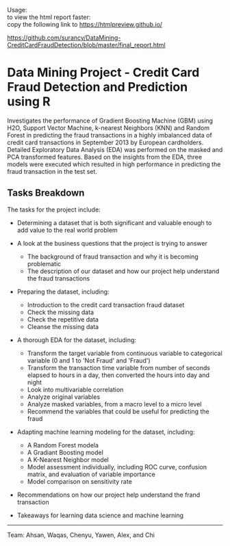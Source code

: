 Usage:  
to view the html report faster:   
copy the following link to https://htmlpreview.github.io/

https://github.com/surancy/DataMining-CreditCardFraudDetection/blob/master/final_report.html

# Data Mining Project - Credit Card Fraud Detection and Prediction using R
Investigates the performance of Gradient Boosting Machine (GBM) using H2O, Support Vector Machine, k-nearest Neighbors (KNN) and Random Forest in predicting the fraud transactions in a highly imbalanced data of credit card transactions in September 2013 by European cardholders. Detailed Exploratory Data Analysis (EDA) was performed on the masked and PCA transformed features. Based on the insights from the EDA, three models were executed which resulted in high performance in predicting the fraud transaction in the test set.

## Tasks Breakdown
The tasks for the project include:

- Determining a dataset that is both significant and valuable enough to add value to the real world problem

- A look at the business questions that the project is trying to answer
  * The background of fraud transaction and why it is becoming problematic
  * The description of our dataset and how our project help understand the fraud transactions

- Preparing the dataset, including:
  * Introduction to the credit card transaction fraud dataset
  * Check the missing data 
  * Check the repetitive data
  * Cleanse the missing data
  
- A thorough EDA for the dataset, including:
  * Transform the target variable from continuous variable to categorical variable (0 and 1 to 'Not Fraud' and 'Fraud')
  * Transform the transaction time variable from number of seconds elapsed to hours in a day, then converted the hours into day and night
  * Look into multivariable correlation
  * Analyze original variables
  * Analyze masked variables, from a macro level to a micro level
  * Recommend the variables that could be useful for predicting the fraud
  
- Adapting machine learning modeling for the dataset, including:
  * A Random Forest modela
  * A Gradiant Boosting model
  * A K-Nearest Neighbor model
  * Model assessment individually, including ROC curve, confusion matrix, and evaluation of variable importance
  * Model comparison on sensitivity rate

- Recommendations on how our project help understand the frand transaction

- Takeaways for learning data science and machine learning

---
Team: Ahsan, Waqas, Chenyu, Yawen, Alex, and Chi
